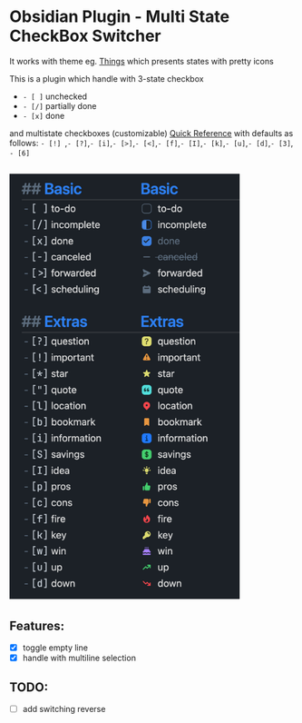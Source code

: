 # Obsidian Plugin - Multi State CheckBox Switcher
It works with theme eg. [Things](https://github.com/colineckert/obsidian-things) which presents states with pretty icons

This is a plugin which handle with 3-state checkbox
- `- [ ]` unchecked
- `- [/]` partially done
- `- [x]` done

and multistate checkboxes (customizable) [Quick Reference](https://github.com/colineckert/obsidian-things/blob/main/assets/checkbox-styles.png) with defaults as follows:
`- [!] `,` - [?] `,` - [i] `,` - [>] `,` - [<] `,` - [f] `,` - [I] `,` - [k] `,` - [u] `,` - [d] `,` - [3] `,` - [6]`

## ![Quick Reference](/resources/checkbox-styles.png)

## Features:
- [x] toggle empty line
- [x] handle with multiline selection

## TODO:
- [ ] add switching reverse

